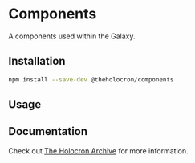 # Components

A components used within the Galaxy.

## Installation

```bash
npm install --save-dev @theholocron/components
```

## Usage

<!-- add in usage -->

## Documentation

Check out [The Holocron Archive](https://docs.theholocron.dev/projects/components/) for more information.
